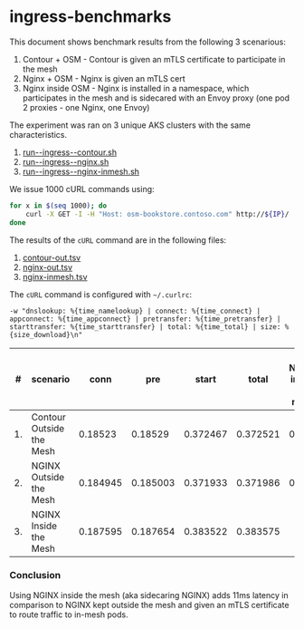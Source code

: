 # ingress-benchmarks

This document shows benchmark results from the following 3 scenarious:

1. Contour + OSM - Contour is given an mTLS certificate to participate in the mesh
2. Nginx + OSM - Nginx is given an mTLS cert
3. Nginx inside OSM - Nginx is installed in a namespace, which participates in the mesh and is sidecared with an Envoy proxy (one pod 2 proxies - one Nginx, one Envoy)


The experiment was ran on 3 unique AKS clusters with the same characteristics.
1. [run--ingress--contour.sh](./run--ingress--contour.sh)
2. [run--ingress--nginx.sh](./run--ingress--nginx.sh)
3. [run--ingress--nginx-inmesh.sh](./run--ingress--nginx-inmesh.sh)

We issue 1000 cURL commands using:
```bash
for x in $(seq 1000); do
    curl -X GET -I -H "Host: osm-bookstore.contoso.com" http://${IP}/
done
```

The results of the `cURL` command are in the following files:
1. [contour-out.tsv](./contour-out.tsv)
2. [nginx-out.tsv](./nginx-out.tsv)
3. [nginx-inmesh.tsv](./nginx-inmesh.tsv)


The `cURL` command is configured with `~/.curlrc`:
```shell
-w "dnslookup: %{time_namelookup} | connect: %{time_connect} | appconnect: %{time_appconnect} | pretransfer: %{time_pretransfer} | starttransfer: %{time_starttransfer} | total: %{time_total} | size: %{size_download}\n"
```
| # | scenario | conn | pre | start | total | vs NGINX inside the mesh |
|---|---|---|---|---|---|---|
|1. | Contour Outside the Mesh | 0.18523| 0.18529| 0.372467| 0.372521| 0.011 |
|2. | NGINX Outside the Mesh | 0.184945| 0.185003| 0.371933| 0.371986| 0.012 |
|3. | NGINX Inside the Mesh | 0.187595| 0.187654| 0.383522| 0.383575| |


### Conclusion
Using NGINX inside the mesh (aka sidecaring NGINX) adds 11ms latency in comparison to NGINX kept outside the mesh and given an mTLS certificate to route traffic to in-mesh pods.
